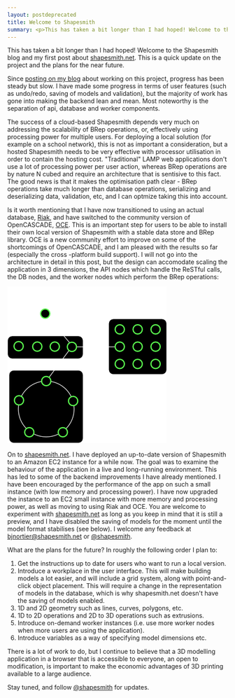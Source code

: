 ```yaml
---
layout: postdeprecated
title: Welcome to Shapesmith
summary: <p>This has taken a bit longer than I had hoped! Welcome to the Shapesmith blog and my first post about <a href="http://www.shapesmith.net">shapesmith.net</a>. This is a quick update on the project and the plans for the near future.</p><p>Since <a href="http://www.1011ltd.com/web/blog/post/im_building_a_webgl_tool">posting on my blog</a> about working on this project, progress has been steady but slow. I have made some progress in terms of user features (such as undo/redo, saving of models and validation), but the majority of work has gone into making the backend lean and mean. Most noteworthy is the separation of api, database and worker components.</p>
---
```


This has taken a bit longer than I had hoped! Welcome to the Shapesmith blog and my first post about <a href="http://www.shapesmith.net">shapesmith.net</a>. This is a quick update on the project and the plans for the near future.

Since <a href="http://www.1011ltd.com/web/blog/post/im_building_a_webgl_tool">posting on my blog</a> about working on this project, progress has been steady but slow. I have made some progress in terms of user features (such as undo/redo, saving of models and validation), but the majority of work has gone into making the backend lean and mean. Most noteworthy is the separation of api, database and worker components.

The success of a cloud-based Shapesmith depends very much on addressing the scalability of BRep operations, or, effectively using processing power for multiple users. For deploying a local solution (for example on a school network), this is not as important a consideration, but a hosted Shapesmith needs to be very effective with processor utilisation in order to contain the hosting cost. &quot;Traditional&quot; LAMP web applications don't use a lot of processing power per user action, whereas BRep operations are by nature N cubed and require an architecture that is sentisive to this fact. The good news is that it makes the optimisation path clear - BRep operations take much longer than database operations, serializing and deserializing data, validation, etc, and I can optmize taking this into account.

Is it worth mentioning that I have now transitioned to using an actual database, <a href="http://www.basho.com/products_riak_overview.php">Riak</a>, and have switched to the community version of OpenCASCADE, <a href="https://github.com/tpaviot/oce">OCE</a>. This is an important step for users to be able to install their own local version of Shapesmith with a stable data store and BRep library. OCE is a new community effort to improve on some of the shortcomings of OpenCASCADE, and I am pleased with the results so far (especially the cross -platform build support). I will not go into the architecture in detail in this post, but the design can accomodate scaling the application in 3 dimensions, the API nodes which handle the ReSTful calls, the DB nodes, and the worker nodes which perform the BRep operations:

<div class="center"><img src="/img/architecture.png" alt="architecture"></img></div>

On to <a href="http://shapesmith.net">shapesmith.net</a>. I have deployed an up-to-date version of Shapesmith to an Amazon EC2 instance for a while now. The goal was to examine the behaviour of the application in a live and long-running environment. This has led to some of the backend improvements I have already mentioned. I have been encouraged by the performance of the app on such a small instance (with low memory and processing power). I have now upgraded the instance to an EC2 small instance with more memory and processing power, as well as moving to using Riak and OCE. You are welcome to experiment with <a href="http://shapesmith.net">shapesmith.net</a> as long as you keep in mind that it is still a preview, and I have disabled the saving of models for the moment until the model format stabilises (see below). I welcome any feedback at <a href="mailto:bjnortier@shapesmith.net">bjnortier@shapesmith.net</a> or <a href="http://www.twitter.com/shapesmith">@shapesmith</a>.

What are the plans for the future? In roughly the following order I plan to:

1. Get the instructions up to date for users who want to run a local version.
2. Introduce a workplace in the user interface. This will make building models a lot easier, and will include a grid system, along with point-and-click object placement. This will require a change in the representation of models in the database, which is why shapesmith.net doesn't have the saving of models enabled.
3. 1D and 2D geometry such as lines, curves, polygons, etc.
4. 1D to 2D operations and 2D to 3D operations such as extrusions.
5. Introduce on-demand worker instances (i.e. use more worker nodes when more users are using the application).
6. Introduce variables as a way of specifying model dimensions etc.

There is a lot of work to do, but I continue to believe that a 3D modelling application in a browser that is accessible to everyone, an open to modification, is important to make the economic advantages of 3D printing available to a large audience.

Stay tuned, and follow <a href="http://www.twitter.com/shapesmith">@shapesmith</a> for updates.
